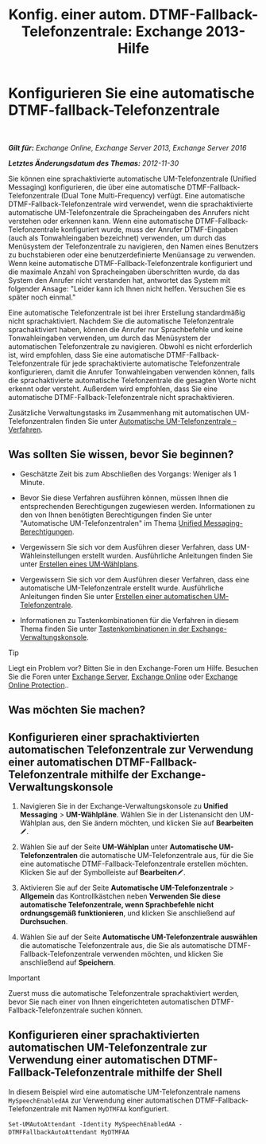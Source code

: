 ﻿---
title: 'Konfig. einer autom. DTMF-Fallback-Telefonzentrale: Exchange 2013-Hilfe'
TOCTitle: Konfigurieren Sie eine automatische DTMF-fallback-Telefonzentrale
ms:assetid: a82d85f7-de30-40db-8ee6-b091ac14da9d
ms:mtpsurl: https://technet.microsoft.com/de-de/library/Bb232158(v=EXCHG.150)
ms:contentKeyID: 50476401
ms.date: 05/23/2018
mtps_version: v=EXCHG.150
ms.translationtype: MT
---

# Konfigurieren Sie eine automatische DTMF-fallback-Telefonzentrale

 

_**Gilt für:** Exchange Online, Exchange Server 2013, Exchange Server 2016_

_**Letztes Änderungsdatum des Themas:** 2012-11-30_

Sie können eine sprachaktivierte automatische UM-Telefonzentrale (Unified Messaging) konfigurieren, die über eine automatische DTMF-Fallback-Telefonzentrale (Dual Tone Multi-Frequency) verfügt. Eine automatische DTMF-Fallback-Telefonzentrale wird verwendet, wenn die sprachaktivierte automatische UM-Telefonzentrale die Spracheingaben des Anrufers nicht verstehen oder erkennen kann. Wenn eine automatische DTMF-Fallback-Telefonzentrale konfiguriert wurde, muss der Anrufer DTMF-Eingaben (auch als Tonwahleingaben bezeichnet) verwenden, um durch das Menüsystem der Telefonzentrale zu navigieren, den Namen eines Benutzers zu buchstabieren oder eine benutzerdefinierte Menüansage zu verwenden. Wenn keine automatische DTMF-Fallback-Telefonzentrale konfiguriert und die maximale Anzahl von Spracheingaben überschritten wurde, da das System den Anrufer nicht verstanden hat, antwortet das System mit folgender Ansage: "Leider kann ich Ihnen nicht helfen. Versuchen Sie es später noch einmal."

Eine automatische Telefonzentrale ist bei ihrer Erstellung standardmäßig nicht sprachaktiviert. Nachdem Sie die automatische Telefonzentrale sprachaktiviert haben, können die Anrufer nur Sprachbefehle und keine Tonwahleingaben verwenden, um durch das Menüsystem der automatischen Telefonzentrale zu navigieren. Obwohl es nicht erforderlich ist, wird empfohlen, dass Sie eine automatische DTMF-Fallback-Telefonzentrale für jede sprachaktivierte automatische Telefonzentrale konfigurieren, damit die Anrufer Tonwahleingaben verwenden können, falls die sprachaktivierte automatische Telefonzentrale die gesagten Worte nicht erkennt oder versteht. Außerdem wird empfohlen, dass Sie eine automatische DTMF-Fallback-Telefonzentrale nicht sprachaktivieren.

Zusätzliche Verwaltungstasks im Zusammenhang mit automatischen UM-Telefonzentralen finden Sie unter [Automatische UM-Telefonzentrale – Verfahren](https://technet.microsoft.com/de-de/library/JJ822155(v=EXCHG.150)).

## Was sollten Sie wissen, bevor Sie beginnen?

  - Geschätzte Zeit bis zum Abschließen des Vorgangs: Weniger als 1 Minute.

  - Bevor Sie diese Verfahren ausführen können, müssen Ihnen die entsprechenden Berechtigungen zugewiesen werden. Informationen zu den von Ihnen benötigten Berechtigungen finden Sie unter "Automatische UM-Telefonzentralen" im Thema [Unified Messaging-Berechtigungen](unified-messaging-permissions-exchange-2013-help.md).

  - Vergewissern Sie sich vor dem Ausführen dieser Verfahren, dass UM-Wähleinstellungen erstellt wurden. Ausführliche Anleitungen finden Sie unter [Erstellen eines UM-Wählplans](https://technet.microsoft.com/de-de/library/Bb123819(v=EXCHG.150)).

  - Vergewissern Sie sich vor dem Ausführen dieser Verfahren, dass eine automatische UM-Telefonzentrale erstellt wurde. Ausführliche Anleitungen finden Sie unter [Erstellen einer automatischen UM-Telefonzentrale](https://technet.microsoft.com/de-de/library/Aa998875(v=EXCHG.150)).

  - Informationen zu Tastenkombinationen für die Verfahren in diesem Thema finden Sie unter [Tastenkombinationen in der Exchange-Verwaltungskonsole](keyboard-shortcuts-in-the-exchange-admin-center-exchange-online-protection-help.md).


> [!TIP]
> Liegt ein Problem vor? Bitten Sie in den Exchange-Foren um Hilfe. Besuchen Sie die Foren unter <A href="https://go.microsoft.com/fwlink/p/?linkid=60612">Exchange Server</A>, <A href="https://go.microsoft.com/fwlink/p/?linkid=267542">Exchange Online</A> oder <A href="https://go.microsoft.com/fwlink/p/?linkid=285351">Exchange Online Protection</A>..



## Was möchten Sie machen?

## Konfigurieren einer sprachaktivierten automatischen Telefonzentrale zur Verwendung einer automatischen DTMF-Fallback-Telefonzentrale mithilfe der Exchange-Verwaltungskonsole

1.  Navigieren Sie in der Exchange-Verwaltungskonsole zu **Unified Messaging** \> **UM-Wählpläne**. Wählen Sie in der Listenansicht den UM-Wählplan aus, den Sie ändern möchten, und klicken Sie auf **Bearbeiten**![Bearbeitungssymbol](images/Bb124582.6f53ccb2-1f13-4c02-bea0-30690e6ea71d(EXCHG.150).gif "Bearbeitungssymbol").

2.  Wählen Sie auf der Seite **UM-Wählplan** unter **Automatische UM-Telefonzentralen** die automatische UM-Telefonzentrale aus, für die Sie eine automatische DTMF-Fallback-Telefonzentrale erstellen möchten. Klicken Sie auf der Symbolleiste auf **Bearbeiten**![Bearbeitungssymbol](images/Bb124582.6f53ccb2-1f13-4c02-bea0-30690e6ea71d(EXCHG.150).gif "Bearbeitungssymbol").

3.  Aktivieren Sie auf der Seite **Automatische UM-Telefonzentrale** \> **Allgemein** das Kontrollkästchen neben **Verwenden Sie diese automatische Telefonzentrale, wenn Sprachbefehle nicht ordnungsgemäß funktionieren**, und klicken Sie anschließend auf **Durchsuchen**.

4.  Wählen Sie auf der Seite **Automatische UM-Telefonzentrale auswählen** die automatische Telefonzentrale aus, die Sie als automatische DTMF-Fallback-Telefonzentrale verwenden möchten, und klicken Sie anschließend auf **Speichern**.


> [!IMPORTANT]
> Zuerst muss die automatische Telefonzentrale sprachaktiviert werden, bevor Sie nach einer von Ihnen eingerichteten automatischen DTMF-Fallback-Telefonzentrale suchen können.



## Konfigurieren einer sprachaktivierten automatischen UM-Telefonzentrale zur Verwendung einer automatischen DTMF-Fallback-Telefonzentrale mithilfe der Shell

In diesem Beispiel wird eine automatische UM-Telefonzentrale namens `MySpeechEnabledAA` zur Verwendung einer automatischen DTMF-Fallback-Telefonzentrale mit Namen `MyDTMFAA` konfiguriert.

    Set-UMAutoAttendant -Identity MySpeechEnabledAA -DTMFFallbackAutoAttendant MyDTMFAA

